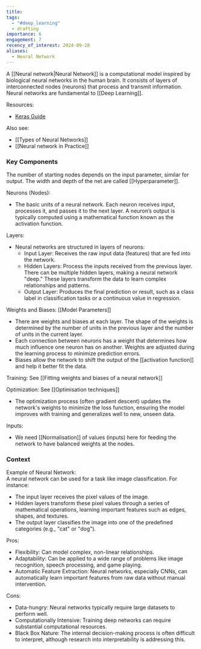 ```yaml
---
title: 
tags:
  - "#deep_learning"
  - drafting
importance: 6
engagement: 7
recency_of_interest: 2024-09-28
aliases:
  - Neural Network
---
```

A [[Neural network|Neural Network]] is a computational model inspired by biological neural networks in the human brain. It consists of layers of interconnected nodes (neurons) that process and transmit information. Neural networks are fundamental to [[Deep Learning]].

Resources:  
- [Keras Guide](https://keras.io/guides/sequential_model/)

Also see:  
- [[Types of Neural Networks]]  
- [[Neural network in Practice]]
### Key Components

The number of starting nodes depends on the input parameter, similar for output. The width and depth of the net are called [[Hyperparameter]].

Neurons (Nodes):  
- The basic units of a neural network. Each neuron receives input, processes it, and passes it to the next layer. A neuron’s output is typically computed using a mathematical function known as the activation function.

Layers:  
- Neural networks are structured in layers of neurons:
  - Input Layer: Receives the raw input data (features) that are fed into the network.
  - Hidden Layers: Process the inputs received from the previous layer. There can be multiple hidden layers, making a neural network "deep." These layers transform the data to learn complex relationships and patterns.
  - Output Layer: Produces the final prediction or result, such as a class label in classification tasks or a continuous value in regression.

Weights and Biases:  [[Model Parameters]]
- There are weights and biases at each layer. The shape of the weights is determined by the number of units in the previous layer and the number of units in the current layer.
- Each connection between neurons has a weight that determines how much influence one neuron has on another. Weights are adjusted during the learning process to minimize prediction errors.
- Biases allow the network to shift the output of the [[activation function]] and help it better fit the data.

Training:  See [[Fitting weights and biases of a neural network]]

Optimization:  See [[Optimisation techniques]]
- The optimization process (often gradient descent) updates the network's weights to minimize the loss function, ensuring the model improves with training and generalizes well to new, unseen data.

Inputs:
- We need [[Normalisation]] of values (inputs) here for feeding the network to have balanced weights at the nodes.

### Context

Example of Neural Network:  
A neural network can be used for a task like image classification. For instance:
- The input layer receives the pixel values of the image.
- Hidden layers transform these pixel values through a series of mathematical operations, learning important features such as edges, shapes, and textures.
- The output layer classifies the image into one of the predefined categories (e.g., "cat" or "dog").

Pros:  
- Flexibility: Can model complex, non-linear relationships.
- Adaptability: Can be applied to a wide range of problems like image recognition, speech processing, and game playing.
- Automatic Feature Extraction: Neural networks, especially CNNs, can automatically learn important features from raw data without manual intervention.

Cons:  
- Data-hungry: Neural networks typically require large datasets to perform well.
- Computationally Intensive: Training deep networks can require substantial computational resources.
- Black Box Nature: The internal decision-making process is often difficult to interpret, although research into interpretability is addressing this.

